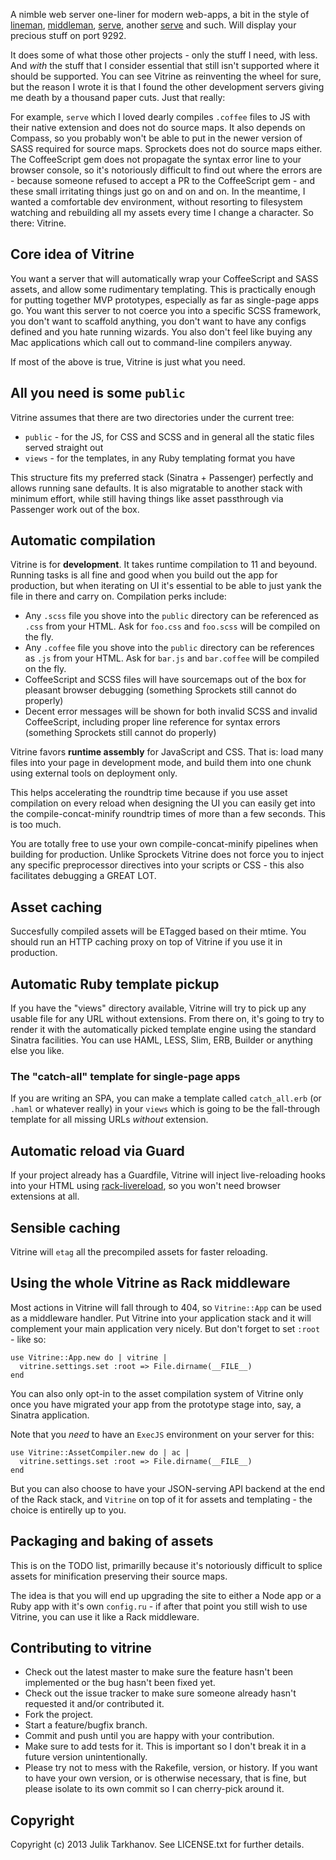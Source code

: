 A nimble web server one-liner for modern web-apps, a bit in the style of
[lineman](https://github.com/testdouble/lineman), [middleman](https://github.com/middleman/middleman), [serve](https://github.com/visionmedia/serve), another [serve](https://github.com/jlong/serve) 
and such. Will display your precious stuff on port 9292.

It does some of what those other projects - only the stuff I need, with less. And *with* the stuff that I
consider essential that still isn't supported where it should be supported. You can see Vitrine as 
reinventing the wheel for sure, but the reason I wrote it is that I found the other development servers
giving me death by a thousand paper cuts. Just that really:

For example, `serve` which I loved dearly compiles `.coffee` files to JS with their native extension and
does not do source maps. It also depends on Compass, so you probably won't be able to put in the newer
version of SASS required for source maps. Sprockets does not do source maps either. The CoffeeScript
gem does not propagate the syntax error line to your browser console, so it's notoriously difficult
to find out where the errors are - because someone refused to accept a PR to the CoffeeScript gem -
and these small irritating things just go on and on and on. In the meantime, I wanted a comfortable
dev environment, without resorting to filesystem watching and rebuilding all my assets every time I change
a character. So there: Vitrine.

## Core idea of Vitrine

You want a server that will automatically wrap your CoffeeScript and SASS assets, and allow
some rudimentary templating. This is practically enough for putting together MVP prototypes,
especially as far as single-page apps go. You want this server to not coerce you into a specific
SCSS framework, you don't want to scaffold anything, you don't want to have any configs defined and
you hate running wizards. You also don't feel like buying any Mac applications which call out
to command-line compilers anyway.

If most of the above is true, Vitrine is just what you need.

## All you need is some `public`

Vitrine assumes that there are two directories under the current tree:

* `public` - for the JS, for CSS and SCSS and in general all the static files served straight out
* `views` - for the templates, in any Ruby templating format you have

This structure fits my preferred stack (Sinatra + Passenger) perfectly and allows running sane
defaults. It is also migratable to another stack with minimum effort, while still having things
like asset passthrough via Passenger work out of the box.

## Automatic compilation

Vitrine is for **development**. It takes runtime compilation to 11 and beyound. Running tasks
is all fine and good when you build out the app for production, but when iterating on UI it's essential
to be able to just yank the file in there and carry on. Compilation perks include:

* Any `.scss` file you shove into the `public` directory can be referenced as `.css` from your HTML.
  Ask for `foo.css` and `foo.scss` will be compiled on the fly.
* Any `.coffee` file you shove into the `public` directory can be references as `.js` from your HTML.
  Ask for `bar.js` and `bar.coffee` will be compiled on the fly.
* CoffeeScript and SCSS files will have sourcemaps out of the box for pleasant browser debugging 
  (something Sprockets still cannot do properly)
* Decent error messages will be shown for both invalid SCSS and invalid CoffeeScript, including
proper line reference for syntax errors (something Sprockets still cannot do properly)

Vitrine favors **runtime assembly** for JavaScript and CSS. That is: load many files into your page
in development mode, and build them into one chunk using external tools on deployment only.

This helps accelerating the roundtrip time because if you use asset compilation on every reload
when designing the UI you can easily get into the compile-concat-minify roundtrip times of more
than a few seconds. This is too much.

You are totally free to use your own compile-concat-minify pipelines when building for production.
Unlike Sprockets Vitrine does not force you to inject any specific preprocessor directives into
your scripts or CSS - this also facilitates debugging a GREAT LOT.

## Asset caching

Succesfully compiled assets will be ETagged based on their mtime. You should run an HTTP caching
proxy on top of Vitrine if you use it in production.

## Automatic Ruby template pickup

If you have the "views" directory available, Vitrine will try to pick up any usable file for any URL without extensions.
From there on, it's going to try to render it with the automatically picked template engine using the
standard Sinatra facilities. You can use HAML, LESS, Slim, ERB, Builder or anything else you like.

### The "catch-all" template for single-page apps
 
If you are writing an SPA, you can make a template called `catch_all.erb` (or `.haml` or whatever really)
in your `views` which is going to be the fall-through template for all missing URLs _without_ extension.

## Automatic reload via Guard

If your project already has a Guardfile, Vitrine will inject live-reloading hooks into your HTML using
[rack-livereload](https://github.com/johnbintz/rack-livereload), so you won't need browser extensions at all.

## Sensible caching

Vitrine will `etag` all the precompiled assets for faster reloading.

## Using the whole Vitrine as Rack middleware

Most actions in Vitrine will fall through to 404, so `Vitrine::App` can be used as a middleware handler.
Put Vitrine into your application stack and it will complement your main application very nicely. But don't
forget to set `:root` - like so:

    use Vitrine::App.new do | vitrine |
      vitrine.settings.set :root => File.dirname(__FILE__)
    end

You can also only opt-in to the asset compilation system of Vitrine only once you have migrated your app from
the prototype stage into, say, a Sinatra application.

Note that you _need_ to have an `ExecJS` environment on your server for this:

    use Vitrine::AssetCompiler.new do | ac |
      vitrine.settings.set :root => File.dirname(__FILE__)
    end

But you can also choose to have your JSON-serving API backend at the end of the Rack stack, and `Vitrine`
on top of it for assets and templating - the choice is entirelly up to you.

## Packaging and baking of assets

This is on the TODO list, primarilly because it's notoriously difficult to splice assets for minification
preserving their source maps.

The idea is that you will end up upgrading the site to either a Node app or a Ruby app
with it's own `config.ru` - if after that point you still wish to use Vitrine, you can use it like a Rack
middleware.

## Contributing to vitrine
 
* Check out the latest master to make sure the feature hasn't been implemented or the bug hasn't been fixed yet.
* Check out the issue tracker to make sure someone already hasn't requested it and/or contributed it.
* Fork the project.
* Start a feature/bugfix branch.
* Commit and push until you are happy with your contribution.
* Make sure to add tests for it. This is important so I don't break it in a future version unintentionally.
* Please try not to mess with the Rakefile, version, or history. If you want to have your own version, or is otherwise necessary, that is fine, but please isolate to its own commit so I can cherry-pick around it.

## Copyright

Copyright (c) 2013 Julik Tarkhanov. See LICENSE.txt for
further details.

